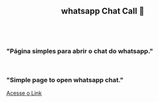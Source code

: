 <!--=====TITULO=====-->
<section>
  <h1 align="center"><b>whatsapp Chat Call &#x1F4D6<br><br></b></h1>
</section>
<!--=====TITULO=====-->

<!--=====SUBTITULO=====-->
<section>
  <div>
    <br>
    <h3 align="justify">"Página simples para abrir o chat do whatsapp."</h3>
    <br>
    <h3 align="justify">"Simple page to open whatsapp chat."</h3>
		<a href="https://traue.com.br/open-wa">Acesse o Link</a>
  </div>
</section>
<br>
<!--=====SUBTITULO=====-->